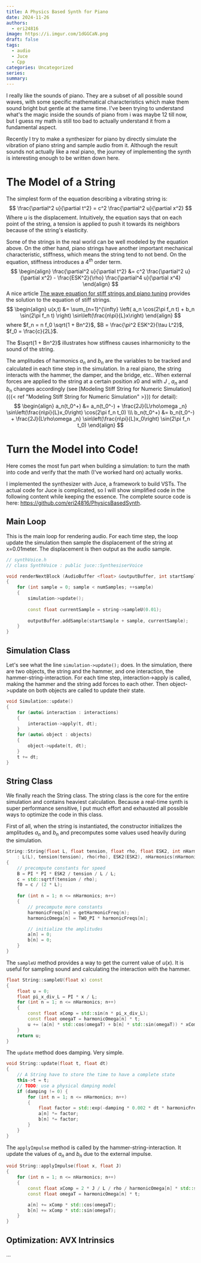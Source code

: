 ```yaml
---
title: A Physics Based Synth for Piano
date: 2024-11-26
authors:
  - eri24816
image: https://i.imgur.com/1dGGCaN.png
draft: false
tags:
  - audio
  - Juce
  - Cpp
categories: Uncategorized
series: 
summary:
---
```

I really like the sounds of piano. They are a subset of all possible sound waves, with some specific mathematical characteristics which make them sound bright but gentle at the same time. I've been trying to understand what's the magic inside the sounds of piano from i was maybe 12 till now, but I guess my math is still too bad to actually understand it from a fundamental aspect.

Recently I try to make a synthesizer for piano by directly simulate the vibration of piano string and sample audio from it. Although the result sounds not actually like a real piano, the journey of implementing the synth is interesting enough to be written down here.

# The Model of a String

The simplest form of the equation describing a vibrating string is:
$$
\frac{\partial^2 u}{\partial t^2} = c^2 \frac{\partial^2 u}{\partial x^2}
$$
Where $u$ is the displacement. Intuitively, the equation says that on each point of the string, a tension is applied to push it towards its neighbors because of the string's elasticity.

Some of the strings in the real world can be well modeled by the equation above. On the other hand, piano strings have another important mechanical characteristic, stiffness, which means the string tend to not bend. On the equation, stiffness introduces a $4^{th}$ order term.
$$
\begin{align}
\frac{\partial^2 u}{\partial t^2} &= c^2 \frac{\partial^2 u}{\partial x^2} - \frac{ESK^2}{\rho} \frac{\partial^4 u}{\partial x^4}
\end{align}
$$
A nice article [The wave equation for stiff strings and piano tuning](https://upcommons.upc.edu/bitstream/handle/2117/101752/GraciaSanz.piano.RSCM.2017.pdf) provides the solution to the equation of stiff strings.
$$
\begin{align}
u(x,t) &= \sum_{n=1}^{\infty} \left( a_n \cos(2\pi f_n t) + b_n \sin(2\pi f_n t) \right) \sin\left(\frac{n\pi}{L}x\right)
\end{align}
$$
where $f_n = n f_0 \sqrt{1 + Bn^2}$, $B = \frac{\pi^2 ESK^2}{\tau L^2}$, $f_0 = \frac{c}{2L}$.

The $\sqrt{1 + Bn^2}$ illustrates how stiffness causes inharmonicity to the sound of the string.

The amplitudes of harmonics $a_n$ and $b_n$ are the variables to be tracked and calculated in each time step in the simulation. In a real piano, the string interacts with the hammer, the damper, and the bridge, etc.. When external forces are applied to the string at a certain position $x0$ and with $J$ , $a_n$ and $b_n$ changes accordingly (see [Modeling Stiff String for Numeric Simulation]({{< ref "Modeling Stiff String for Numeric Simulation" >}}) for detail):
$$
\begin{align}
a_n(t_0^+) &= a_n(t_0^-) + \frac{2J}{L\rho\omega _n} \sin\left(\frac{n\pi}{L}x_0\right) \cos(2\pi f_n t_0) \\\
b_n(t_0^+) &= b_n(t_0^-) + \frac{2J}{L\rho\omega _n} \sin\left(\frac{n\pi}{L}x_0\right) \sin(2\pi f_n t_0)
\end{align}
$$

# Turn the Model into Code!

Here comes the most fun part when building a simulation: to turn the math into code and verify that the math (I've worked hard on) actually works.

I implemented the synthesizer with Juce, a framework to build VSTs. The actual code for Juce is complicated, so I will show simplified code in the following content while keeping the essence. The complete source code is here: https://github.com/eri24816/PhysicsBasedSynth.

## Main Loop
This is the main loop for rendering audio. For each time step, the loop update the simulation then sample the displacement of the string at x=0.01meter. The displacement is then output as the audio sample.
```c++
// synthVoice.h
// class SynthVoice : public juce::SynthesiserVoice

void renderNextBlock (AudioBuffer <float> &outputBuffer, int startSample, int numSamples) override
{
	for (int sample = 0; sample < numSamples; ++sample)
	{
		simulation->update();
		
		const float currentSample = string->sampleU(0.01);
		
		outputBuffer.addSample(startSample + sample, currentSample);
	}
}
```
## Simulation Class
Let's see what the line `simulation->update();` does. In the simulation, there are two objects, the string and the hammer, and one interaction, the hammer-string-interaction. For each time step, interaction->apply is called, making the hammer and the string add forces to each other. Then object->update on both objects are called to update their state.
```c++
void Simulation::update()
{
	for (auto& interaction : interactions)
	{
		interaction->apply(t, dt);
	}
	for (auto& object : objects)
	{
		object->update(t, dt);
	}
	t += dt;
}
```

## String Class

We finally reach the String class. The string class is the core for the entire simulation and contains heaviest calculation. Because a real-time synth is super performance sensitive, I put much effort and exhausted all possible ways to optimize the code in this class.

First of all, when the string is instantiated, the constructor initializes the amplitudes $a_n$ and $b_n$ and precomputes some values used heavily during the simulation.

```c++
String::String(float L, float tension, float rho, float ESK2, int nHarmonics, float damping)
	: L(L), tension(tension), rho(rho), ESK2(ESK2), nHarmonics(nHarmonics), transform(nullptr, Vector2<float>{0.0f, 0.0f}), damping(damping)
{
	// precompute constants for speed
	B = PI * PI * ESK2 / tension / L / L;
	c = std::sqrtf(tension / rho);
	f0 = c / (2 * L);
	
	for (int n = 1; n <= nHarmonics; n++)
	{
		// precompute more constants
		harmonicFreqs[n] = getHarmonicFreq(n);
		harmonicOmega[n] = TWO_PI * harmonicFreqs[n];

		// initialize the amplitudes
		a[n] = 0;
		b[n] = 0;
	}
}
```

The `sampleU` method provides a way to get the current value of $u(x)$. It is useful for sampling sound and calculating the interaction with the hammer.

```c++
float String::sampleU(float x) const
{
	float u = 0;
	float pi_x_div_L = PI * x / L;
	for (int n = 1; n <= nHarmonics; n++)
	{
		const float xComp = std::sin(n * pi_x_div_L);
		const float omegaT = harmonicOmega[n] * t;
		u += (a[n] * std::cos(omegaT) + b[n] * std::sin(omegaT)) * xComp;
	}
	return u;
}
```

The `update` method does damping. Very simple.

```c++
void String::update(float t, float dt)
{
	// A String have to store the time to have a complete state
	this->t = t;
	// TODO: use a physical damping model
	if (damping != 0) {
		for (int n = 1; n <= nHarmonics; n++)
		{
			float factor = std::exp(-damping * 0.002 * dt * harmonicFreqs[n]);
			a[n] *= factor;
			b[n] *= factor;
		}
	}
}
```

The `applyImpulse` method is called by the hammer-string-interaction. It update the values of $a_n$ and $b_n$ due to the external impulse.

```c++
void String::applyImpulse(float x, float J)
{
	for (int n = 1; n <= nHarmonics; n++)
	{
		const float xComp = 2 * J / L / rho / harmonicOmega[n] * std::sin(n * PI * x / L);
		const float omegaT = harmonicOmega[n] * t;

		a[n] += xComp * std::cos(omegaT);
		b[n] += xComp * std::sin(omegaT);
	}
}
```

## Optimization: AVX Intrinsics
...